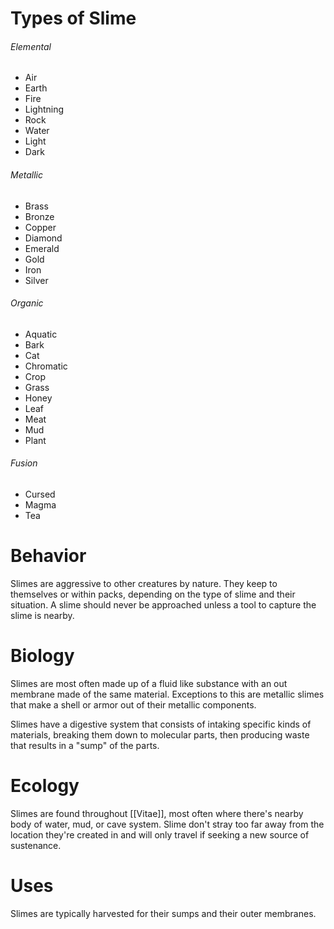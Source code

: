 # Types of Slime

###### Elemental
- Air
- Earth
- Fire
- Lightning
- Rock
- Water
- Light
- Dark

###### Metallic
- Brass
- Bronze
- Copper
- Diamond
- Emerald
- Gold
- Iron
- Silver

###### Organic
- Aquatic
- Bark
- Cat
- Chromatic
- Crop
- Grass
- Honey
- Leaf
- Meat
- Mud
- Plant

###### Fusion
- Cursed
- Magma
- Tea

# Behavior

Slimes are aggressive to other creatures by nature. They keep to themselves or within packs, depending on the type of slime and their situation. A slime should never be approached unless a tool to capture the slime is nearby.
# Biology

Slimes are most often made up of a fluid like substance with an out membrane made of the same material. Exceptions to this are metallic slimes that make a shell or armor out of their metallic components.

Slimes have a digestive system that consists of intaking specific kinds of materials, breaking them down to molecular parts, then producing waste that results in a "sump" of the parts.
# Ecology

Slimes are found throughout [[Vitae]], most often where there's nearby body of water, mud, or cave system. Slime don't stray too far away from the location they're created in and will only travel if seeking a new source of sustenance. 
# Uses

Slimes are typically harvested for their sumps and their outer membranes. 